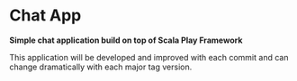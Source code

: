 # Chat App

**Simple chat application build on top of Scala Play Framework**

This application will be developed and improved with each commit
 and can change dramatically with each major tag version.
